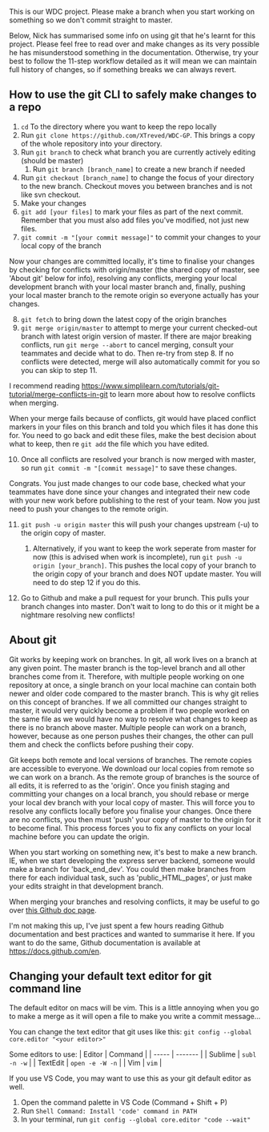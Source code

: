 This is our WDC project. Please make a branch when you start working on something so we don't commit straight to master.


Below, Nick has summarised some info on using git that he's learnt for this project. Please feel free to read over and make changes as its very possible he has misunderstood something in the documentation. Otherwise, try your best to follow the 11-step workflow detailed as it will mean we can maintain full history of changes, so if something breaks we can always revert.

## How to use the git CLI to safely make changes to a repo

1. `cd` To the directory where you want to keep the repo locally
1. Run `git clone https://github.com/XTreved/WDC-GP`. This brings a copy of the whole repository into your directory.
1. Run `git branch` to check what branch you are currently actively editing (should be master)
    1. Run `git branch [branch_name]` to create a new branch if needed
1. Run `git checkout [branch_name]` to change the focus of your directory to the new branch. Checkout moves you between branches and is not like svn checkout.
1. Make your changes
1. `git add [your files]` to mark your files as part of the next commit. Remember that you must also add files you've modified, not just new files.
1. `git commit -m "[your commit message]"` to commit your changes to your local copy of the branch

Now your changes are committed locally, it's time to finalise your changes by checking for conflicts with origin/master (the shared copy of master, see 'About git' below for info), resolving any conflicts, merging your local development branch with your local master branch and, finally, pushing your local master branch to the remote origin so everyone actually has your changes.

8. `git fetch` to bring down the latest copy of the origin branches
9. `git merge origin/master` to attempt to merge your current checked-out branch with latest origin version of master. If there are major breaking conflicts, run `git merge --abort` to cancel merging, consult your teammates and decide what to do. Then re-try from step 8. If no conflicts were detected, merge will also automatically commit for you so you can skip to step 11.

I recommend reading <a href="https://www.simplilearn.com/tutorials/git-tutorial/merge-conflicts-in-git">https://www.simplilearn.com/tutorials/git-tutorial/merge-conflicts-in-git</a> to learn more about how to resolve conflicts when merging.

When your merge fails because of conflicts, git would have placed conflict markers in your files on this branch and told you which files it has done this for. You need to go back and edit these files, make the best decision about what to keep, then re `git add` the file which you have edited.

10. Once all conflicts are resolved your branch is now merged with master, so run `git commit -m "[commit message]"` to save these changes.

Congrats. You just made changes to our code base, checked what your teammates have done since your changes and integrated their new code with your new work before publishing to the rest of your team.
Now you just need to push your changes to the remote origin.

11. `git push -u origin master` this will push your changes upstream (-u) to the origin copy of master.
    1. Alternatively, if you want to keep the work seperate from master for now (this is advised when work is incomplete), run `git push -u origin [your_branch]`. This pushes the local copy of your branch to the origin copy of your branch and does NOT update master. You will need to do step 12 if you do this.

12. Go to Github and make a pull request for your brunch. This pulls your branch changes into master. Don't wait to long to do this or it might be a nightmare resolving new conflicts!

## About git
Git works by keeping work on branches. In git, all work lives on a branch at any given point. The master branch is the top-level branch and all other branches come from it. Therefore, with multiple people working on one repository at once, a single branch on your local machine can contain both newer and older code compared to the master branch.
This is why git relies on this concept of branches. If we all committed our changes straight to master, it would very quickly become a problem if two people worked on the same file as we would have no way to resolve what changes to keep as there is no branch above master.
Multiple people can work on a branch, however, because as one person pushes their changes, the other can pull them and check the conflicts before pushing their copy.

Git keeps both remote and local versions of branches. The remote copies are accessible to everyone. We download our local copies from remote so we can work on a branch. As the remote group of branches is the source of all edits, it is referred to as the 'origin'. 
Once you finish staging and committing your changes on a local branch, you should rebase or merge your local dev branch with your local copy of master. This will force you to resolve any conflicts locally before you finalise your changes. Once there are no conflicts, you then must 'push' your copy of master to the origin for it to become final. This process forces you to fix any conflicts on your local machine before you can update the origin. 

When you start working on something new, it's best to make a new branch. IE, when we start developing the express server backend, someone would make a branch for 'back_end_dev'. You could then make branches from there for each individual task, such as 'public_HTML_pages', or just make your edits straight in that development branch.

When merging your branches and resolving conflicts, it may be useful to go over <a href="https://docs.github.com/en/pull-requests/collaborating-with-pull-requests/addressing-merge-conflicts/resolving-a-merge-conflict-using-the-command-line">this Github doc page</a>.

I'm not making this up, I've just spent a few hours reading Github documentation and best practices and wanted to summarise it here. If you want to do the same, Github documentation is available at <a href=https://docs.github.com/en>https://docs.github.com/en</a>. 

## Changing your default text editor for git command line
The default editor on macs will be vim. This is a little annoying when you go to make a merge as it will open a file to make you write a commit message...

You can change the text editor that git uses like this:
`git config --global core.editor "<your editor>"`

Some editors to use:
| Editor | Command |
| ----- | ------- |
| Sublime | `subl -n -w` |
| TextEdit | `open -e -W -n` |
| Vim | `vim` |


If you use VS Code, you may want to use this as your git default editor as well.

1. Open the command palette in VS Code (Command + Shift + P)
1. Run `Shell Command: Install 'code' command in PATH`
1. In your terminal, run `git config --global core.editor "code --wait"`
